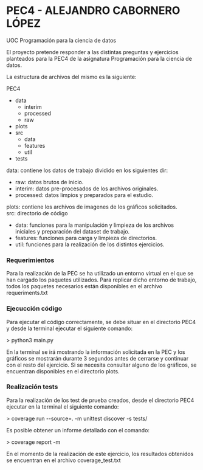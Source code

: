 # PEC4 - ALEJANDRO CABORNERO LÓPEZ
UOC Programación para la ciencia de datos

El proyecto pretende responder a las distintas preguntas y ejercicios 
planteados para la PEC4 de la asignatura Programación para la ciencia de 
datos.  

La estructura de archivos del mismo es la siguiente:

PEC4
* data
    * interim
    * processed
    * raw
* plots
* src
    * data
    * features
    * util
* tests


data: contiene los datos de trabajo dividido en los siguientes dir:  
* raw: datos brutos de inicio.  
* interim: datos pre-procesados de los archivos originales.  
* processed: datos limpios y preparados para el estudio.  

plots: contiene los archivos de imagenes de los gráficos solicitados.  
src: directorio de código  
* data: funciones para la manipulación y limpieza de los archivos   
         iniciales y preparación del dataset de trabajo.  
* features: funciones para carga y limpieza de directorios.  
* util: funciones para la realización de los distintos ejercicios. 

<h3>Requerimientos</h3>
<p>Para la realización de la PEC se ha utilizado un entorno virtual en el
que se han cargado los paquetes utilizados. Para replicar dicho entorno 
de trabajo, todos los paquetes necesarios están disponibles en el 
archivo requeriments.txt</p>

<h3>Ejecucción código</h3>
<p>Para ejecutar el código correctamente, se debe situar en el directorio
PEC4 y desde la terminal ejecutar el siguiente comando:</p>
> python3 main.py
<p>En la terminal se irá mostrando la información solicitada en la PEC
y los gráficos se mostrarán durante 3 segundos antes de cerrarse y 
continuar con el resto del ejercicio. Si se necesita consultar alguno
de los gráficos, se encuentran disponibles en el directorio plots.</p>

<h3>Realización tests</h3>
<p>Para la realización de los test de prueba creados, desde el directorio
PEC4 ejecutar en la terminal el siguiente comando:</p>
> coverage run --source=. -m unittest discover -s tests/
<p>Es posible obtener un informe detallado con el comando:</p>
> coverage report -m
<p>En el momento de la realización de este ejercicio, los resultados
obtenidos se encuentran en el archivo coverage_test.txt</p>






